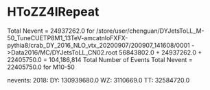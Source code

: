 # HToZZ4lRepeat

Total Nevent = 24937262.0 for /store/user/chenguan/DYJetsToLL_M-50_TuneCUETP8M1_13TeV-amcatnloFXFX-pythia8/crab_DY_2016_NLO_vtx_20200907/200907_141608/0001 ->Data2016/MC/DYJetsToLL_CN02.root
56843802.0 + 24937262.0 + 22405750.0 = 104,186,814 Total Number of Events
Total Nevent = 22405750.0 for M10-50

nevents:
   2018:
        DY: 130939680.0
        WZ: 3110669.0
        TT: 32584720.0
